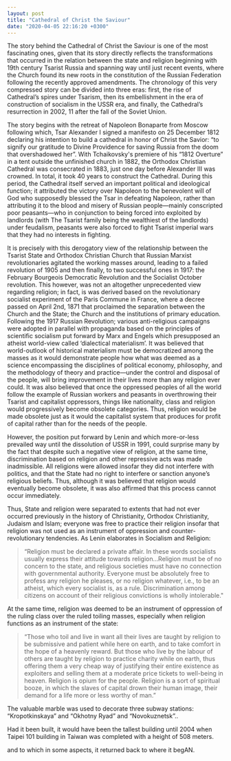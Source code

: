 ```yaml
---
layout: post
title: "Cathedral of Christ the Saviour"
date: "2020-04-05 22:16:20 +0300"
---
```


The story behind the Cathedral of Christ the Saviour is one of the most fascinating ones, given that its story directly reflects the transformations that occurred in the relation between the state and religion beginning with 19th century Tsarist Russia and spanning way until just recent events, where the Church found its new roots in the constitution of the Russian Federation following the recently approved amendments. The chronology of this very compressed story can be divided into three eras: first, the rise of Cathedral’s spires under Tsarism, then its embellishment in the era of construction of socialism in the USSR era, and finally, the Cathedral’s resurrection in 2002, 11 after the fall of the Soviet Union. 

The story begins with the retreat of Napoleon Bonaparte from Moscow following which, Tsar Alexander I signed a manifesto on 25 December 1812 declaring his intention to build a cathedral in honor of Christ the Savior: “to signify our gratitude to Divine Providence for saving Russia from the doom that overshadowed her”. With Tchaikovsky's premiere of his “1812 Overture” in a tent outside the unfinished church in 1882, the Orthodox Christian Cathedral was consecrated in 1883, just one day before Alexander III was crowned. In total, it took 40 years to construct the Cathedral. During this period, the Cathedral itself served an important political and ideological function; it attributed the victory over Napoleon to the benevolent will of God who supposedly blessed the Tsar in defeating Napoleon, rather than attributing it to the blood and misery of Russian people—mainly conscripted poor peasants—who in conjunction to being forced into exploited by landlords (with The Tsarist family being the wealthiest of the landlords) under feudalism, peasants were also forced to fight Tsarist imperial wars that they had no interests in fighting.

It is precisely with this derogatory view of the relationship between the Tsarist State and Orthodox Christian Church that Russian Marxist revolutionaries agitated the working masses around, leading to a failed revolution of 1905 and then finally, to two successful ones in 1917: the February Bourgeois Democratic Revolution and the Socialist October revolution. This however, was not an altogether unprecedented view regarding religion; in fact, is was derived based on the revolutionary socialist experiment of the Paris Commune in France, where a decree passed on April 2nd, 1871 that proclaimed the separation between the Church and the State; the Church and the institutions of primary education. Following the 1917 Russian Revolution; various anti-religious campaigns were adopted in parallel with propaganda based on the principles of scientific socialism put forward by Marx and Engels which presupposed an atheist world-view called ‘dialectical materialism’. It was believed that world-outlook of historical materialism must be democratized among the masses as it would demonstrate people how what was deemed as a science encompassing the disciplines of political economy, philosophy, and the methodology of theory and practice—under the control and disposal of the people, will bring improvement in their lives more than any religion ever could. It was also believed that once the oppressed peoples of all the world follow the example of Russian workers and peasants in overthrowing their Tsarist and capitalist oppressors, things like nationality, class and religion would progressively become obsolete categories. Thus, religion would be made obsolete just as it would the capitalist system that produces for profit of capital rather than for the needs of the people.

However, the position put forward by Lenin and which more-or-less prevailed way until the dissolution of USSR in 1991, could surprise many by the fact that despite such a negative view of religion, at the same time, discrimination based on religion and other repressive acts was made inadmissible. All religions were allowed insofar they did not interfere with politics, and that the State had no right to interfere or sanction anyone’s religious beliefs. Thus, although it was believed that religion would eventually become obsolete, it was also affirmed that this process cannot occur immediately.


Thus, State and religion were separated to extents that had not ever occurred previously in the history of Christianity, Orthodox Christianity, Judaism and Islam; everyone was free to practice their religion insofar that religion was not used as an instrument of oppression and counter-revolutionary tendencies. As Lenin elaborates in Socialism and Religion:

> “Religion must be declared a private affair. In these words socialists usually express their attitude towards religion…Religion must be of no concern to the state, and religious societies must have no connection with governmental authority. Everyone must be absolutely free to profess any religion he pleases, or no religion whatever, i.e., to be an atheist, which every socialist is, as a rule. Discrimination among citizens on account of their religious convictions is wholly intolerable."

At the same time, religion was deemed to be an instrument of oppression of the ruling class over the ruled toiling masses, especially when religion functions as an instrument of the state:

> “Those who toil and live in want all their lives are taught by religion to be submissive and patient while here on earth, and to take comfort in the hope of a heavenly reward. But those who live by the labour of others are taught by religion to practice charity while on earth, thus offering them a very cheap way of justifying their entire existence as exploiters and selling them at a moderate price tickets to well-being in heaven. Religion is opium for the people. Religion is a sort of spiritual booze, in which the slaves of capital drown their human image, their demand for a life more or less worthy of man.”

The valuable marble was used to decorate three subway stations: “Kropotkinskaya” and “Okhotny Ryad” and “Novokuznetsk”..



Had it been built, it would have been the tallest building until 2004 when Taipei 101 building in Taiwan was completed with a height of 508 meters.   

and to which in some aspects, it returned back to where it begAN.
